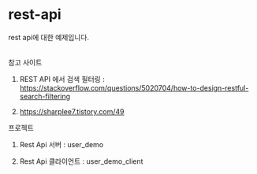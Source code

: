 # rest-api

rest api에 대한 예제입니다. <br><br>



참고 사이트

1. REST API 에서 검색 필터링 : https://stackoverflow.com/questions/5020704/how-to-design-restful-search-filtering

2. https://sharplee7.tistory.com/49




프로젝트

1. Rest Api 서버 : user_demo

2. Rest Api 클라이언트 : user_demo_client
